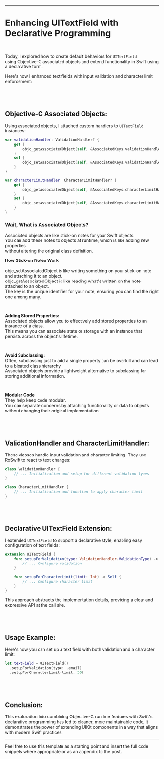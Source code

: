 

---

# Enhancing UITextField with Declarative Programming

<br/>

Today, I explored how to create default behaviors for `UITextField` <br/>
using Objective-C associated objects and extend functionality in Swift using a declarative form.  <br/>

Here's how I enhanced text fields with input validation and character limit enforcement: <br/>

#

<br/>

## Objective-C Associated Objects:

Using associated objects, I attached custom handlers to `UITextField` instances:

```swift
var validationHandler: ValidationHandler? {
    get {
        objc_getAssociatedObject(self, &AssociatedKeys.validationHandler) as? ValidationHandler
    }
    set {
        objc_setAssociatedObject(self, &AssociatedKeys.validationHandler, newValue, .OBJC_ASSOCIATION_RETAIN_NONATOMIC)
    }
}

var characterLimitHandler: CharacterLimitHandler? {
    get {
        objc_getAssociatedObject(self, &AssociatedKeys.characterLimitHandler) as? CharacterLimitHandler
    }
    set {
        objc_setAssociatedObject(self, &AssociatedKeys.characterLimitHandler, newValue, .OBJC_ASSOCIATION_RETAIN_NONATOMIC)
    }
}
```

### Wait, What is Associated Objects?

Associated objects are like stick-on notes for your Swift objects. <br/>
You can add these notes to objects at runtime, which is like adding new properties <br/>
without altering the original class definition. <br/>

**How Stick-on Notes Work** <br/>  
objc_setAssociatedObject is like writing something on your stick-on note and attaching it to an object.<br/>
objc_getAssociatedObject is like reading what's written on the note attached to an object.<br/>
The key is the unique identifier for your note, ensuring you can find the right one among many.<br/>

<br/> 

**Adding Stored Properties:** <br/>
Associated objects allow you to effectively add stored properties to an instance of a class.<br/> 
This means you can associate state or storage with an instance that persists across the object's lifetime.<br/> 

<br/> 

**Avoid Subclassing:** <br/> 
Often, subclassing just to add a single property can be overkill and can lead to a bloated class hierarchy.<br/> 
Associated objects provide a lightweight alternative to subclassing for storing additional information.<br/>

<br/> 

**Modular Code** <br/>
They help keep code modular.<br/>
You can separate concerns by attaching functionality or data to objects <br/>
without changing their original implementation. <br/>

#

<br/> 

## ValidationHandler and CharacterLimitHandler:

These classes handle input validation and character limiting. They use RxSwift to react to text changes:

```swift
class ValidationHandler {
    // ... Initialization and setup for different validation types
}

class CharacterLimitHandler {
    // ... Initialization and function to apply character limit
}
```

#

<br/>

## Declarative UITextField Extension:

I extended `UITextField` to support a declarative style, enabling easy configuration of text fields:

```swift
extension UITextField {
    func setupForValidation(type: ValidationHandler.ValidationType) -> Self {
        // ... Configure validation
    }

    func setupForCharacterLimit(limit: Int) -> Self {
        // ... Configure character limit
    }
}
```

This approach abstracts the implementation details, providing a clear and expressive API at the call site.

#

<br/>

## Usage Example:

Here's how you can set up a text field with both validation and a character limit:

```swift
let textField = UITextField()
  .setupForValidation(type: .email)
  .setupForCharacterLimit(limit: 50)
```

#

<br/>

## Conclusion:

This exploration into combining Objective-C runtime features with Swift's declarative programming has led to cleaner, more maintainable code. It demonstrates the power of extending UIKit components in a way that aligns with modern Swift practices.

--- 

Feel free to use this template as a starting point and insert the full code snippets where appropriate or as an appendix to the post.
